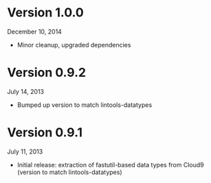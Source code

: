 Version 1.0.0
=============
December 10, 2014

+ Minor cleanup, upgraded dependencies

Version 0.9.2
=============
July 14, 2013

+ Bumped up version to match lintools-datatypes

Version 0.9.1
=============
July 11, 2013

+ Initial release: extraction of fastutil-based data types from Cloud9
  (version to match lintools-datatypes)

